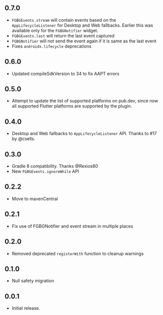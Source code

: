 ## 0.7.0

* `FGBGEvents.stream` will contain events based on the `AppLifecycleListener` for Desktop and Web fallbacks. Earlier this was available only for the `FGBGNotifier` widget.
* `FGBGEvents.last` will return the last event captured
* `FGBGNotifier` will not send the event again if it is same as the last event
* Fixes `androidx.lifecycle` deprecations

## 0.6.0

* Updated compileSdkVersion to 34 to fix AAPT errors

## 0.5.0

* Attempt to update the list of supported platforms on pub.dev, since now all supported Flutter platforms are supported by the plugin.

## 0.4.0

* Desktop and Web fallbacks to `AppLifecycleListener` API. Thanks to #17 by @csells.

## 0.3.0

* Gradle 8 compatibility. Thanks @Rexios80
* New `FGBGEvents.ignoreWhile` API

## 0.2.2

* Move to mavenCentral

## 0.2.1

* Fix use of FGBGNotifier and event stream in multiple places

## 0.2.0

* Removed deprecated `registerWith` function to cleanup warnings

## 0.1.0

* Null safety migration

## 0.0.1

* Initial release.
